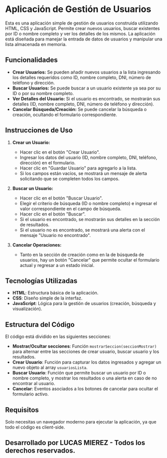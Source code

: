 # Aplicación de Gestión de Usuarios

Esta es una aplicación simple de gestión de usuarios construida utilizando HTML, CSS y JavaScript. Permite crear nuevos usuarios, buscar existentes por ID o nombre completo y ver los detalles de los mismos. La aplicación está diseñada para manejar la entrada de datos de usuarios y manipular una lista almacenada en memoria.

## Funcionalidades

- **Crear Usuarios:** Se pueden añadir nuevos usuarios a la lista ingresando los detalles requeridos como ID, nombre completo, DNI, número de teléfono y dirección.
- **Buscar Usuarios:** Se puede buscar a un usuario existente ya sea por su ID o por su nombre completo.
- **Ver Detalles del Usuario:** Si el usuario es encontrado, se mostrarán sus detalles (ID, nombre completo, DNI, número de teléfono y dirección).
- **Cancelar Búsqueda/Creación:** Se puede cancelar la búsqueda o creación, ocultando el formulario correspondiente.

## Instrucciones de Uso

1. **Crear un Usuario:**
   - Hacer clic en el botón "Crear Usuario".
   - Ingresar los datos del usuario (ID, nombre completo, DNI, teléfono, dirección) en el formulario.
   - Hacer clic en "Guardar Usuario" para agregarlo a la lista.
   - Si los campos están vacíos, se mostrará un mensaje de alerta solicitando que se completen todos los campos.

2. **Buscar un Usuario:**
   - Hacer clic en el botón "Buscar Usuario".
   - Elegir el criterio de búsqueda (ID o nombre completo) e ingresar el valor correspondiente en el campo de búsqueda.
   - Hacer clic en el botón "Buscar".
   - Si el usuario es encontrado, se mostrarán sus detalles en la sección de resultados.
   - Si el usuario no es encontrado, se mostrará una alerta con el mensaje "Usuario no encontrado".

3. **Cancelar Operaciones:**
   - Tanto en la sección de creación como en la de búsqueda de usuarios, hay un botón "Cancelar" que permite ocultar el formulario actual y regresar a un estado inicial.

## Tecnologías Utilizadas

- **HTML**: Estructura básica de la aplicación.
- **CSS**: Diseño simple de la interfaz.
- **JavaScript**: Lógica para la gestión de usuarios (creación, búsqueda y visualización).

## Estructura del Código

El código está dividido en las siguientes secciones:

- **Mostrar/Ocultar secciones**: Función `mostrarSeccion(seccionMostrar)` para alternar entre las secciones de crear usuario, buscar usuario y los resultados.
- **Crear Usuario**: Función para capturar los datos ingresados y agregar un nuevo objeto al array `usuariosLista`.
- **Buscar Usuario**: Función que permite buscar un usuario por ID o nombre completo, y mostrar los resultados o una alerta en caso de no encontrar al usuario.
- **Cancelar**: Eventos asociados a los botones de cancelar para ocultar el formulario activo.

## Requisitos

Solo necesitas un navegador moderno para ejecutar la aplicación, ya que todo el código es client-side.

## Desarrollado por LUCAS MIEREZ - Todos los derechos reservados.
